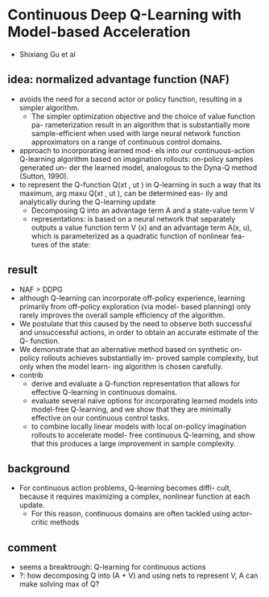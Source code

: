 # Continuous Deep Q-Learning with Model-based Acceleration
* Shixiang Gu et al

## idea: normalized advantage function (NAF)
* avoids the need for a second actor or policy
function, resulting in a simpler algorithm.
  * The simpler optimization objective and the choice of value function pa-
rameterization result in an algorithm that is substantially
more sample-efficient when used with large neural network
function approximators on a range of continuous control
domains.
* approach to incorporating learned mod-
els into our continuous-action Q-learning algorithm based
on imagination rollouts: on-policy samples generated un-
der the learned model, analogous to the Dyna-Q method
(Sutton, 1990).
* to represent the Q-function Q(xt , ut ) in Q-learning in such a way that
its maximum, arg maxu Q(xt , ut ), can be determined eas-
ily and analytically during the Q-learning update
  * Decomposing Q into an advantage term A and a state-value term V
  * representations:
    is based on a neural network that separately outputs a value
    function term V (x) and an advantage term A(x, u), which
    is parameterized as a quadratic function of nonlinear fea-
    tures of the state:

## result
* NAF > DDPG
*  although Q-learning can incorporate off-policy experience,
learning primarily from off-policy exploration (via model-
based planning) only rarely improves the overall sample
efficiency of the algorithm.
  * We postulate that this caused by the need to observe both successful and unsuccessful
actions, in order to obtain an accurate estimate of the Q-
function.
  * We demonstrate that an alternative method based
on synthetic on-policy rollouts achieves substantially im-
proved sample complexity, but only when the model learn-
ing algorithm is chosen carefully.
* contrib
  * derive and evaluate a Q-function representation that allows
for effective Q-learning in continuous domains.
  * evaluate several naı̈ve options for incorporating learned
models into model-free Q-learning, and we show that they
are minimally effective on our continuous control tasks.
  * to combine locally linear models with
local on-policy imagination rollouts to accelerate model-
free continuous Q-learning, and show that this produces a
large improvement in sample complexity.

## background
* For continuous action problems, Q-learning becomes diffi-
cult, because it requires maximizing a complex, nonlinear
function at each update.
  * For this reason, continuous domains are often tackled using actor-critic methods

## comment
* seems a breaktrough: Q-learning for continuous actions
* ?: how decomposing Q into (A + V) and using nets to represent V, A
  can make solving max of Q?

